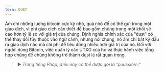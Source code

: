 ```yaml
---
term: DUST
---
```


Ám chỉ những lượng bitcoin cực kỳ nhỏ, quá nhỏ để có thể gửi trong một giao dịch, vì phí giao dịch cần thiết để bao gồm chúng trong một khối sẽ cao hơn tỷ lệ so với giá trị của chúng. Định nghĩa chính xác của "dust" có thể thay đổi tùy thuộc vào ngữ cảnh, nhưng nói chung, nó ám chỉ bất kỳ đầu ra giao dịch nào mà chi phí để tiêu dùng nhiều hơn giá trị của nó. Đối với người dùng Bitcoin, việc quản lý các UTXO của họ và thực hành việc tổng hợp chúng để chúng không trở thành dust là rất quan trọng.

> ► *Trong tiếng Pháp, điều này có thể được gọi là "poussière."*